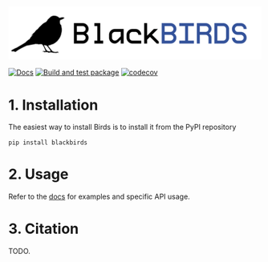 ![](docs/_static/banner.png)

[![Docs](https://github.com/arnauqb/blackbirds/actions/workflows/docs.yml/badge.svg)](https://arnau.ai/blackbirds)
[![Build and test package](https://github.com/arnauqb/birds/actions/workflows/ci.yml/badge.svg)](https://github.com/arnauqb/birds/actions/workflows/ci.yml)
[![codecov](https://codecov.io/gh/arnauqb/blackbirds/branch/main/graph/badge.svg?token=HvwGGjA7qr)](https://codecov.io/gh/arnauqb/blackbirds)

# 1. Installation

The easiest way to install Birds is to install it from the PyPI repository

```
pip install blackbirds
```

# 2. Usage

Refer to the [docs](https://arnau.ai/blackbirds) for examples and specific API usage.

# 3. Citation

TODO.
